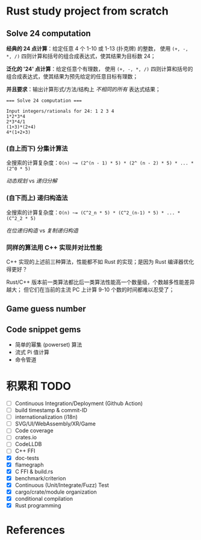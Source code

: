 
# Rust study project from scratch

## Solve 24 computation

**经典的 24 点计算**：给定任意 4 个 1-10 或 1-13 (扑克牌) 的整数，
使用 `(+, -, *, /)` 四则计算和括号的组合成表达式，使其结果为目标数 24；

**泛化的 '24' 点计算**：给定任意个有理数， 使用 `(+, -, *, /)`
四则计算和括号的组合成表达式，使其结果为预先给定的任意目标有理数；

**并且要求**：输出计算形式/方法/结构上 _不相同的所有_ 表达式结果；

    === Solve 24 computation ===

    Input integers/rationals for 24: 1 2 3 4
    1*2*3*4
    2*3*4/1
    (1+3)*(2+4)
    4*(1+2+3)

### (自上而下) 分集计算法

全搜索的计算复杂度：`O(n) ~= (2^(n - 1) * 5) * (2^ (n - 2) * 5) * ... * (2^0 * 5)`

_动态规划_ vs _递归分解_

### (自下而上) 递归构造法

全搜索的计算复杂度：`O(n) ~= (C^2_n * 5) * (C^2_(n-1) * 5) * ... * (C^2_2 * 5)`

_在位递归构造_ vs _复制递归构造_

### 同样的算法用 C++ 实现并对比性能

C++ 实现的上述前三种算法，性能都不如 Rust 的实现；是因为 Rust 编译器优化得更好？

Rust/C++ 版本前一类算法都比后一类算法性能高一个数量级，个数越多性能差异越大；
但它们在当前的主流 PC 上计算 9-10 个数的时间都难以忍受了；

## Game guess number

## Code snippet gems

+ 简单的幂集 (powerset) 算法
+ 流式 Pi 值计算
+ 命令管道

# 积累和 TODO

+ [ ] Continuous Integration/Deployment (Github Action)
+ [ ] build timestamp & commit-ID
+ [ ] internationalization (i18n)
+ [ ] SVG/UI/WebAssembly/XR/Game
+ [ ] Code coverage
+ [ ] crates.io
+ [ ] CodeLLDB
+ [ ] C++ FFI
+ [x] doc-tests
+ [x] flamegraph
+ [x] C FFI & build.rs
+ [x] benchmark/criterion
+ [x] Continuous (Unit/Integrate/Fuzz) Test
+ [x] cargo/crate/module organization
+ [x] conditional compilation
+ [x] Rust programming

# References
